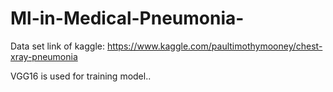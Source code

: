 # Ml-in-Medical-Pneumonia-


Data set link of kaggle:
https://www.kaggle.com/paultimothymooney/chest-xray-pneumonia

VGG16 is used for training model..
